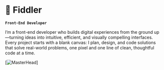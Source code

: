 
# 🦩 Fiddler

**`Front-End Developer`**


I’m a front-end developer who builds digital experiences from the ground up—turning ideas into intuitive, efficient, and visually compelling interfaces. Every project starts with a blank canvas: I plan, design, and code solutions that solve real-world problems, one pixel and one line of clean, thoughtful code at a time.


[![MasterHead](https://firebasestorage.googleapis.com/v0/b/flexi-coding.appspot.com/o/dempgi7-520f8d5f-63d4-4453-8822-dbc149ae27f8.gif?alt=media&token=91c0c7b2-93c3-4029-b011-1a8703c5730d)]

